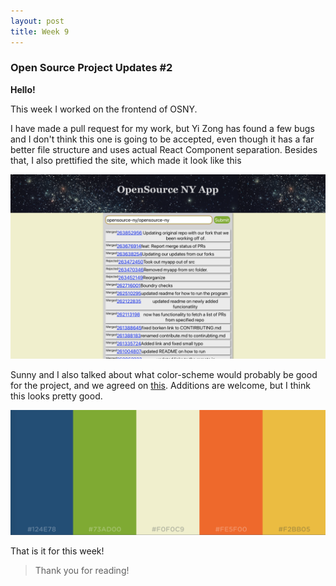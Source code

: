 ```yaml
---
layout: post
title: Week 9
---
```


### Open Source Project Updates #2

**Hello!**

This week I worked on the frontend of OSNY.

I have made a pull request for my work, but Yi Zong has found a few bugs and I don't think this one is going to be accepted, even though it has a far better file structure and uses actual React Component separation. Besides that, I also prettified  the site, which made it look like this

![OSNY-Screenshot](../images/OSNY-Screenshot2.png)

Sunny and I also talked about what color-scheme would probably be good for the project, and we agreed on [this](https://coolors.co/124e78-73ad00-f0f0c9-fe5f00-f2bb05). Additions are welcome, but I think this looks pretty good.

![OSNY-ColorScheme1](../images/OSNY-ColorScheme1.png)

That is it for this week!

<!-- Insert 'thats it folks' clip here -->

> Thank you for reading!
